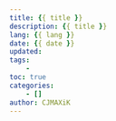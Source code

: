 ```yaml
---
title: {{ title }}
description: {{ title }}
lang: {{ lang }}
date: {{ date }}
updated: 
tags: 
    -
toc: true
categories: 
    - []
author: CJMAXiK
---
```

